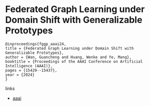 # Federated Graph Learning under Domain Shift with Generalizable Prototypes

```
@inproceedings{fggp_aaai24,
title = {Federated Graph Learning under Domain Shift with Generalizable Prototypes},
author = {Wan, Guancheng and Huang, Wenke and Ye, Mang},
booktitle = {Proceedings of the AAAI Conference on Artificial Intelligence (AAAI)},
pages = {15429--15437},
year = {2024}
}
```

links
- [aaai](https://ojs.aaai.org/index.php/AAAI/article/view/29468)
